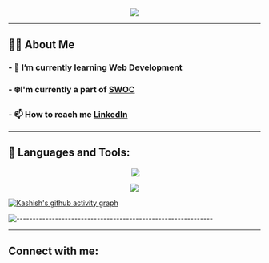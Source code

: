 <div align ="center">
<img src = "https://readme-typing-svg.herokuapp.com?font=Ubuntu&color=%2336BCF7&size=30&center=true&width=600&height=100&lines=Hi%2C+%F0%9F%91%8B+I'm+Kashish"/>
</div>

___


## 🙋‍♂️ About Me

### - 🔭 I’m currently learning **Web Development** 

### - ❄️I'm currently a part of **[SWOC](https://swoc.scriptindia.org/#/)**

### - 📫 How to reach me **[LinkedIn](https://www.linkedin.com/in/kashish-sondhiya-969120198/)**

___


## 🚀 Languages and Tools:

<!-- ----------- GITHUB STATS SECTION ------------ -->


<p align ="center">&nbsp;<img align="center" src="https://github-readme-stats.vercel.app/api?username=K-ash-ish&show_icons=true&count_private=true&theme=react" />

<p align="center"><img align="center" src="http://github-readme-streak-stats.herokuapp.com?user=K-ash-ish&theme=react" />

[![Kashish's github activity graph](https://activity-graph.herokuapp.com/graph?username=K-ash-ish&bg_color=000000&color=1fdbd8&line=ff5c5c&point=1adbce&area=true&hide_border=true)](https://github.com/ashutosh00710/github-readme-activity-graph)

![-------------------------------------------------------------](https://raw.githubusercontent.com/andreasbm/readme/master/assets/lines/rainbow.png)

<!-- ----------- GITHUB STATS SECTION END ------------ -->
___

## Connect with me:
<div align="center">


</div>
